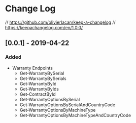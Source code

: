 ﻿# Change Log

// https://github.com/olivierlacan/keep-a-changelog
// https://keepachangelog.com/en/1.0.0/

## [0.0.1] - 2019-04-22
### Added
- Warranty Endpoints
  - Get-WarrantyBySerial
  - Get-WarrantyBySerials
  - Get-WarrantyById
  - Get-WarrantyByIds
  - Get-ContractById
  - Get-WarrantyOptionsBySerial
  - Get-WarrantyOptionsBySerialAndCountryCode
  - Get-WarrantyOptionsByMachineType
  - Get-WarrantyOptionsByMachineTypeAndCountryCode